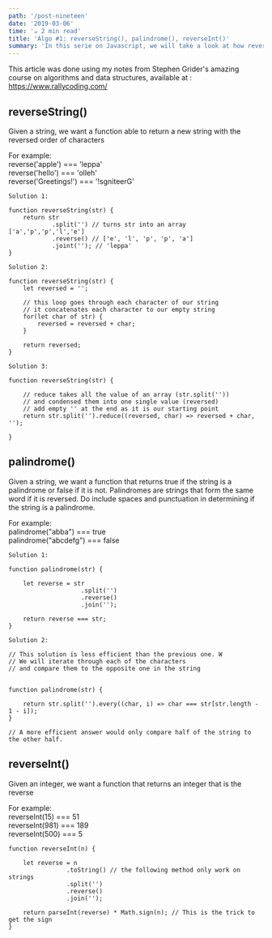 ```yaml
---
path: '/post-nineteen'
date: '2019-03-06'
time: '☕️ 2 min read'
title: 'Algo #1: reverseString(), palindrome(), reverseInt()'
summary: 'In this serie on Javascript, we will take a look at how reverse data within functions.'
---
```


This article was done using my notes from Stephen Grider's amazing course on algorithms and data structures, available at : https://www.rallycoding.com/

## reverseString()

Given a string, we want a function able to return a new string with the reversed order of characters

For example:<br>
reverse('apple') === 'leppa'<br>
reverse('hello') === 'olleh'<br>
reverse('Greetings!') === '!sgniteerG'

```
Solution 1:

function reverseString(str) {
    return str
            .split('') // turns str into an array ['a','p','p','l','e']
            .reverse() // ['e', 'l', 'p', 'p', 'a']
            .joint(''); // 'leppa'
}

```

```
Solution 2:

function reverseString(str) {
    let reversed = '';

    // this loop goes through each character of our string
    // it concatenates each character to our empty string
    for(let char of str) {
        reversed = reversed + char;
    }

    return reversed;
}

```

```
Solution 3:

function reverseString(str) {

    // reduce takes all the value of an array (str.split(''))
    // and condensed them into one single value (reversed)
    // add empty '' at the end as it is our starting point
    return str.split('').reduce((reversed, char) => reversed + char, '');

}

```

## palindrome()

Given a string, we want a function that returns true if the string is a palindrome or false if it is not.
Palindromes are strings that form the same word if it is reversed. Do include spaces and punctuation in determining if the string is a palindrome.

For example:<br>
palindrome("abba") === true<br>
palindrome("abcdefg") === false

```
Solution 1:

function palindrome(str) {

    let reverse = str
                    .split('')
                    .reverse()
                    .join('');

    return reverse === str;
}

```

```
Solution 2:

// This solution is less efficient than the previous one. W
// We will iterate through each of the characters
// and compare them to the opposite one in the string


function palindrome(str) {

    return str.split('').every((char, i) => char === str[str.length - 1 - i]);
}

// A more efficient answer would only compare half of the string to the other half.

```

## reverseInt()

Given an integer, we want a function that returns an integer that is the reverse

For example:<br>
reverseInt(15) === 51<br>
reverseInt(981) === 189<br>
reverseInt(500) === 5

```
function reverseInt(n) {

    let reverse = n
                .toString() // the following method only work on strings
                .split('')
                .reverse()
                .join('');

    return parseInt(reverse) * Math.sign(n); // This is the trick to get the sign
}

```
